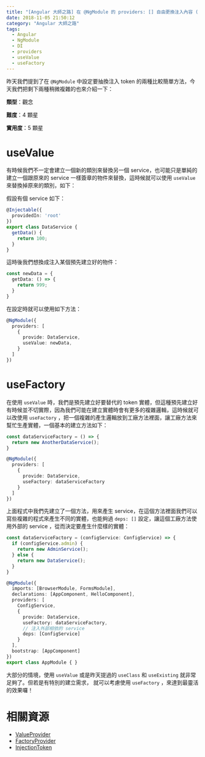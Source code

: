 ```yaml
---
title: "[Angular 大師之路] 在 @NgModule 的 providers: [] 自由更換注入內容 (2)"
date: 2018-11-05 21:50:12
category: "Angular 大師之路"
tags:
  - Angular
  - NgModule
  - DI
  - providers
  - useValue
  - useFactory
---
```


昨天我們提到了在 `@NgModule` 中設定要抽換注入 token 的兩種比較簡單方法，今天我們把剩下兩種稍微複雜的也來介紹一下：

<!-- more -->

**類型**：觀念

**難度**：4 顆星

**實用度**：5 顆星

# useValue

有時候我們不一定會建立一個新的類別來替換另一個 service，也可能只是單純的建立一個跟原來的 service 一樣簽章的物件來替換，這時候就可以使用 `useValue` 來替換掉原來的類別，如下：

假設有個 service 如下：

```typescript
@Injectable({
  providedIn: 'root'
})
export class DataService {
  getData() {
    return 100;
  }
}
```

這時後我們想換成注入某個預先建立好的物件：

```typescript
const newData = {
  getData: () => {
    return 999;
  }
}
```

在設定時就可以使用如下方法：

```typescript
@NgModule({
  providers: [
    {
      provide: DataService,
      useValue: newData,
    }
  ]
})
```

# useFactory

在使用 `useValue` 時，我們是預先建立好要替代的 token 實體，但這種預先建立好有時候並不切實際，因為我們可能在建立實體時會有更多的複雜邏輯，這時候就可以改使用 `useFactory` ，把一個複雜的產生邏輯放到工廠方法裡面，讓工廠方法來幫忙生產實體，一個基本的建立方法如下：

```typescript
const dataServiceFactory = () => {
  return new AnotherDataService();
}

@NgModule({
  providers: [
    {
      provide: DataService,
      useFactory: dataServiceFactory
    }
  ]
})
```

上面程式中我們先建立了一個方法，用來產生 service，在這個方法裡面我們可以寫些複雜的程式來產生不同的實體，也能夠過 `deps: []` 設定，讓這個工廠方法使用外部的 service ，從而決定要產生什麼樣的實體：

```typescript
const dataServiceFactory = (configService: ConfigService) => {
  if (configService.admin) {
    return new AdminService();
  } else {
    return new DataService();
  }
}

@NgModule({
  imports: [BrowserModule, FormsModule],
  declarations: [AppComponent, HelloComponent],
  providers: [
    ConfigService,
    {
      provide: DataService,
      useFactory: dataServiceFactory,
      // 注入外部相依的 service
      deps: [ConfigService]
    }
  ],
  bootstrap: [AppComponent]
})
export class AppModule { }
```

大部分的情境，使用 `useValue` 或是昨天提過的 `useClass` 和 `useExisting` 就非常足夠了。但若是有特別的建立需求， 就可以考慮使用 `useFactory` ，來達到最靈活的效果囉！

# 相關資源 

- [ValueProvider](https://angular.io/api/core/ValueProvider)
- [FactoryProvider](https://angular.io/api/core/FactoryProvider)
- [InjectionToken](https://angular.io/api/core/InjectionToken)
